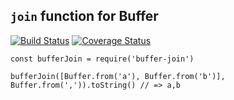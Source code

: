 ## `join` function for Buffer
[![Build Status](https://travis-ci.org/isayme/node-buffer-join.svg?branch=master)](https://travis-ci.org/isayme/node-buffer-join)
[![Coverage Status](https://coveralls.io/repos/github/isayme/node-buffer-join/badge.svg?branch=master)](https://coveralls.io/github/isayme/node-buffer-join?branch=master)

```
const bufferJoin = require('buffer-join')

bufferJoin([Buffer.from('a'), Buffer.from('b')], Buffer.from(',')).toString() // => a,b
```
